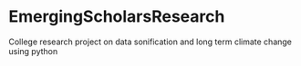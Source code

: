 # EmergingScholarsResearch
College research project on data sonification and long term climate change using python
